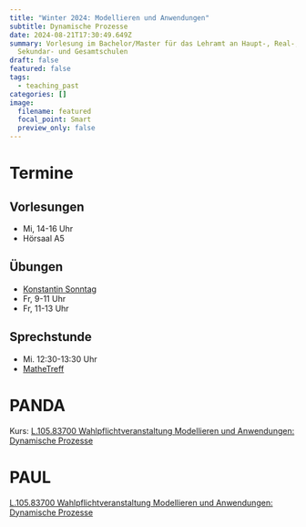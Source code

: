 ```yaml
---
title: "Winter 2024: Modellieren und Anwendungen"
subtitle: Dynamische Prozesse
date: 2024-08-21T17:30:49.649Z
summary: Vorlesung im Ba­che­lor/Mas­ter für das Lehr­amt an Haupt-, Re­al-,
  Se­kun­dar- und Ge­samt­s­chu­len
draft: false
featured: false
tags:
  - teaching_past
categories: []
image:
  filename: featured
  focal_point: Smart
  preview_only: false
---
```

# Termine

## Vorlesungen

* Mi, 14-16 Uhr
* Hörsaal A5

## Übungen

* [Konstantin Sonntag](https://www.uni-paderborn.de/en/person/56399)
* Fr, 9-11 Uhr
* Fr, 11-13 Uhr

## Sprechstunde

* Mi. 12:30-13:30 Uhr
* [MatheTreff](https://math.uni-paderborn.de/studium/mathetreff/)

# PANDA

Kurs: [L.105.83700 Wahlpflichtveranstaltung Modellieren und Anwendungen: Dynamische Prozesse](https://panda.uni-paderborn.de/course/view.php?id=57224)

# PAUL

[L.105.83700 Wahlpflichtveranstaltung Modellieren und Anwendungen: Dynamische Prozesse](https://paul.uni-paderborn.de/scripts/mgrqispi.dll?APPNAME=CampusNet&PRGNAME=COURSEDETAILS&ARGUMENTS=-N000000000000001,-N000443,-N0,-N390234338432387,-N390234338457388,-N0,-N0,-N3,-Amf6f4URt7qnFmg7-HqGpfum5PWRKOUoy7DWFfQUV4goLRD5vPzZ5RMomPDajcoovcdnZxImHmfUdHufNRD6TedGmeDAeV-UXmZRPVQRQHDGEYuK-PuLQvqoXxIHqedoEVULQ3If9PNcwQ-ovcjoefNPWmSpS7QPhRUPNHdAtcYZ6RD2tPfmaxomDcdHeWzGpfWLQvN6lQDRavDLXfofFQqD9RILdxoi-euHpHSDZ3Yct4D6fYW5mVDATeMPAmoPKHWDtPMRXvuPq7UK3vQp0moeZvdFZffWDOqZscopX4QPFYSBZxzK0md68xjUYcfLVPfW7WdLIxqPScQHfxDmxOW5UHNwECYoXmZ53mu5l3Io-7-ohmMHMOdZ8WBohegWtYB9FW-oJrqUefoH5cSReQNRTCfBdHSoVcj7-Pq5uVUm9vYmTx-L6ONWUPjFFOdwWQUm9VdZSPNLhOqwpRMntONHy7qmvvI5KeqH8YMo5HBGwvZR6vYKDczwgcQoLxWoqvgRJHUUg4U7dcdGvQgpAvu7j7M58ODPLffHQxgUlVdGaHfy-xB7-ejLbHjUqfdoM7fPIPNUf4Bobco5Wmfl-HYUY4W56HzHvrMf6vZ5-m-LuxoUjeD9tOo5bxuWgOUmvrMn9YfmWWoHjrUWgVUp8QjoWCWVjHUHqQ-DwVfPvfZHUWSomYffFcYUfeMHacNmeRfl6QSAT7jmSPSFZcZVZQfWQVqoPfMAs4YFt7fWFCWPCeQo0mdKvxBRJWd6yfSPJ)